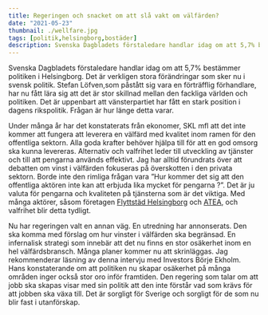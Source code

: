```yaml
---
title: Regeringen och snacket om att slå vakt om välfärden?
date: "2021-05-23"
thumbnail: ./wellfare.jpg
tags: [politik,helsingborg,bostäder]
description: Svenska Dagbladets förstaledare handlar idag om att 5,7% bestämmer politiken i Helsingborg. Det är verkligen stora förändringar som sker nu i svensk politik. Stefan Löfven,som påstått sig vara en förträfflig förhandlare, har nu fått lära sig att det är stor skillnad mellan den fackliga världen och politiken.
---
```

Svenska Dagbladets förstaledare handlar idag om att 5,7% bestämmer politiken i Helsingborg. Det är verkligen stora förändringar som sker nu i svensk politik. Stefan Löfven,som påstått sig vara en förträfflig förhandlare, har nu fått lära sig att det är stor skillnad mellan den fackliga världen och politiken. Det är uppenbart att vänsterpartiet har fått en stark position i dagens rikspolitik. Frågan är hur länge detta varar.

Under många år har det konstaterats från ekonomer, SKL mfl att det inte kommer att fungera att leverera en välfärd med kvalitet inom ramen för den offentliga sektorn. Alla goda krafter behöver hjälpa till för att en god omsorg ska kunna levereras. Alternativ och valfrihet leder till utveckling av tjänster och till att pengarna används effektivt. Jag har alltid förundrats över att debatten om vinst i välfärden fokuseras på överskotten i den privata sektorn. Borde inte den rimliga frågan vara ”Hur kommer det sig att den offentliga aktören inte kan att erbjuda lika mycket för pengarna ?”. Det är ju valuta för pengarna och kvaliteten på tjänsterna som är det viktiga. Med många aktörer, såsom företagen <a href="https://xn--flyttstdning-helsingborg-wbc.nu/">Flyttstäd Helsingborg</a> och <a href="https://www.atea.se">ATEA</a>, och valfrihet blir detta tydligt.

Nu har regeringen valt en annan väg. En utredning har annonserats. Den ska komma med förslag om hur vinster i välfärden ska begränsad. En infernalisk strategi som innebär att det nu finns en stor osäkerhet inom en hel välfärdsbransch. Många planer kommer nu att skrinläggas. Jag rekommenderar läsning av denna intervju med Investors Börje Ekholm. Hans konstaterande om att politiken nu skapar osäkerhet på många områden inger också stor oro inför framtiden. Den regering som talar om att jobb ska skapas visar med sin politik att den inte förstår vad som krävs för att jobben ska växa till. Det är sorgligt för Sverige och sorgligt för de som nu blir fast i utanförskap.
